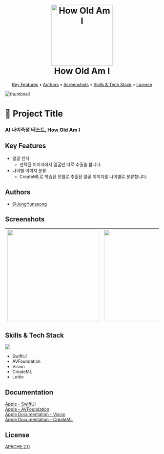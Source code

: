 <h1 align="center">
  <br>
  <img src="https://user-images.githubusercontent.com/95982751/187982607-9cd2977b-f246-48c3-bccf-5bc81fab5247.png" alt="How Old Am I" width="200">
  <br>
  How Old Am I
  <br>
</h1>

<p align="center">
  <a href="#Key-Features">Key Features</a> •
  <a href="#Authors">Authors</a> •
  <a href="#Screenshots">Screenshots</a> •
  <a href="#Skills--Tech-Stack">Skills & Tech Stack</a> •
  <a href="#License">License</a>
</p>

![thumbnail](https://user-images.githubusercontent.com/95982751/187988899-0bb5dcd5-7d0d-4b7f-9bbe-c849de6bdfac.png)


# :iphone: Project Title

### AI 나이측정 테스트, How Old Am I

## Key Features

* 얼굴 인식
  - 선택된 이미지에서 얼굴만 따로 추출을 합니다.
* 나이별 이미지 분류
  - CreateML로 학습된 모델로 추출된 얼굴 이미지를 나이별로 분류합니다.
  

## Authors

- [@JungYunseong](https://github.com/JungYunseong)


## Screenshots
|<img src="https://user-images.githubusercontent.com/95982751/187985176-116d70ce-3365-4b0b-b51e-91274000a146.png" width=300>|<img src="https://user-images.githubusercontent.com/95982751/187985257-e7bcbdcd-96ca-4ab7-b2f3-b90360b5c7a3.png" width=300>|<img src="https://user-images.githubusercontent.com/95982751/187985333-23549477-88d6-49fe-85ed-10e44286f0e0.png" width=300>|
|------|---|---|


## Skills & Tech Stack
<img src="https://img.shields.io/badge/Swift-F05138?style=for-the-badge&logo=Swift&logoColor=white"><br>
* SwiftUI
* AVFoundation
* Vision
* CreateML
* Lottie


## Documentation

[Apple - SwiftUI](https://developer.apple.com/kr/xcode/swiftui/)<br>
[Apple - AVFoundation](https://developer.apple.com/av-foundation/)<br>
[Apple Documentation - Vision](https://developer.apple.com/documentation/vision)<br>
[Apple Documentation - CreateML](https://developer.apple.com/documentation/createml)


## License

[APACHE 2.0](https://github.com/JungYunseong/NC2-Neis-AgeEstimation/blob/main/LICENSE)
